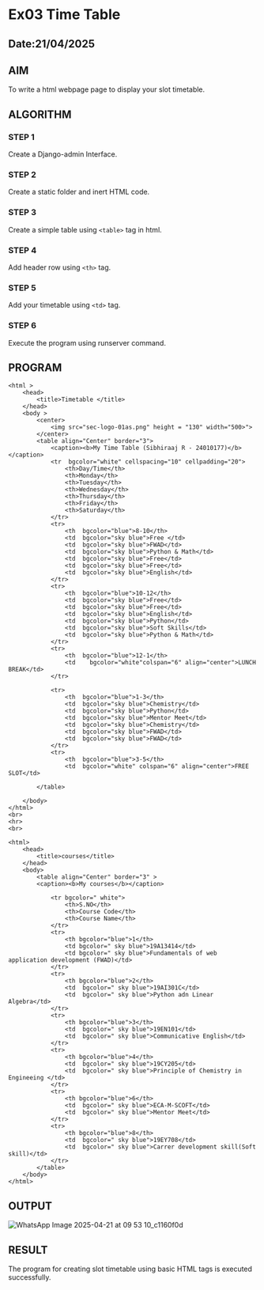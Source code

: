 # Ex03 Time Table
## Date:21/04/2025

## AIM
To write a html webpage page to display your slot timetable.

## ALGORITHM
### STEP 1
Create a Django-admin Interface.

### STEP 2
Create a static folder and inert HTML code.

### STEP 3
Create a simple table using ```<table>``` tag in html.

### STEP 4
Add header row using ```<th>``` tag.

### STEP 5
Add your timetable using ```<td>``` tag.

### STEP 6
Execute the program using runserver command.

## PROGRAM
```
<html >
    <head>
        <title>Timetable </title>
    </head>
    <body >
        <center>
            <img src="sec-logo-01as.png" height = "130" width="500>">
        </center>
        <table align="Center" border="3">
            <caption><b>My Time Table (Sibhiraaj R - 24010177)</b></caption>
            <tr  bgcolor="white" cellspacing="10" cellpadding="20">
                <th>Day/Time</th>
                <th>Monday</th>
                <th>Tuesday</th>
                <th>Wednesday</th>
                <th>Thursday</th>
                <th>Friday</th>
                <th>Saturday</th>
            </tr>
            <tr>
                <th  bgcolor="blue">8-10</th>
                <td  bgcolor="sky blue">Free </td>
                <td  bgcolor="sky blue">FWAD</td>
                <td  bgcolor="sky blue">Python & Math</td>
                <td  bgcolor="sky blue">Free</td>
                <td  bgcolor="sky blue">Free</td>
                <td  bgcolor="sky blue">English</td>
            </tr>
            <tr>
                <th  bgcolor="blue">10-12</th>
                <td  bgcolor="sky blue">Free</td>
                <td  bgcolor="sky blue">Free</td>
                <td  bgcolor="sky blue">English</td>
                <td  bgcolor="sky blue">Python</td>
                <td  bgcolor="sky blue">Soft Skills</td>
                <td  bgcolor="sky blue">Python & Math</td>
            </tr>
            <tr>
                <th  bgcolor="blue">12-1</th>
                <td    bgcolor="white"colspan="6" align="center">LUNCH BREAK</td>
            </tr>

            <tr>
                <th  bgcolor="blue">1-3</th>
                <td  bgcolor="sky blue">Chemistry</td>
                <td  bgcolor="sky blue">Python</td>
                <td  bgcolor="sky blue">Mentor Meet</td>
                <td  bgcolor="sky blue">Chemistry</td>
                <td  bgcolor="sky blue">FWAD</td>
                <td  bgcolor="sky blue">FWAD</td>
            </tr>
            <tr>
                <th  bgcolor="blue">3-5</th>
                <td  bgcolor="white" colspan="6" align="center">FREE SLOT</td>

        </table>    

    </body>
</html>
<br>
<hr>
<br>

<html>
    <head>
        <title>courses</title>
    </head>
    <body>
        <table align="Center" border="3" >
        <caption><b>My courses</b></caption>

            <tr bgcolor=" white">
                <th>S.NO</th>
                <th>Course Code</th>
                <th>Course Name</th>
            </tr>
            <tr>
                <th bgcolor="blue">1</th>
                <td bgcolor=" sky blue">19A13414</td>
                <td bgcolor=" sky blue">Fundamentals of web application development (FWAD)</td>
            </tr>
            <tr>
                <th bgcolor="blue">2</th>
                <td  bgcolor=" sky blue">19AI301C</td>
                <td  bgcolor=" sky blue">Python adn Linear Algebra</td>
            </tr>
            <tr>
                <th bgcolor="blue">3</th>
                <td  bgcolor=" sky blue">19EN101</td>
                <td  bgcolor=" sky blue">Communicative English</td>
            </tr>
            <tr>
                <th bgcolor="blue">4</th>
                <td  bgcolor=" sky blue">19CY205</td>
                <td  bgcolor=" sky blue">Principle of Chemistry in Engineeing </td>
            </tr>
            <tr>
                <th bgcolor="blue">6</th>
                <td  bgcolor=" sky blue">ECA-M-SCOFT</td>
                <td  bgcolor=" sky blue">Mentor Meet</td>
            </tr>
            <tr>
                <th bgcolor="blue">8</th>
                <td  bgcolor=" sky blue">19EY708</td>
                <td  bgcolor=" sky blue">Carrer development skill(Soft skill)</td>
            </tr>
        </table>
    </body>
</html>
```
## OUTPUT
![WhatsApp Image 2025-04-21 at 09 53 10_c1160f0d](https://github.com/user-attachments/assets/371e0e9a-60f2-4a56-bdd8-ea15d2a58f59)


## RESULT
The program for creating slot timetable using basic HTML tags is executed successfully.
